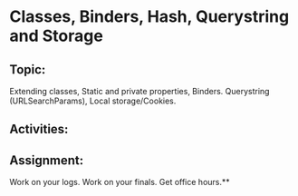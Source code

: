 # Classes, Binders, Hash, Querystring and Storage

## Topic:

Extending classes, Static and private properties, Binders.  Querystring (URLSearchParams), Local storage/Cookies.

## Activities:


## Assignment:

Work on your logs. Work on your finals. Get office hours.**
